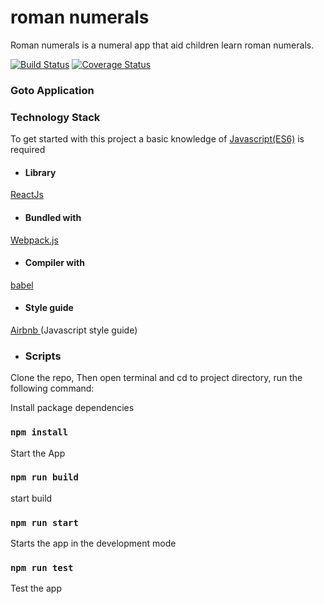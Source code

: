 # roman numerals
Roman numerals is a numeral app that aid children learn roman numerals.

[![Build Status](https://travis-ci.com/Nennyfills/roman_numerals.svg?branch=main)](https://travis-ci.org/Nennyfills/roman-numerals)
[![Coverage Status](https://coveralls.io/repos/github/Nennyfills/roman-numerals/badge.svg?branch=main)](https://coveralls.io/github/Nennyfills/roman-numerals?branch=main)

### Goto Application


### Technology Stack

To get started with this project a basic knowledge of
[Javascript(ES6)](https://es6.io/) is required

- #### __Library__
[ReactJs](https://reactjs.org/)

- #### __Bundled with__
[Webpack.js](https://webpack.js.org)

- #### __Compiler with__
[babel](https://babeljs.io/)

- #### __Style guide__
[Airbnb ](https://github.com/airbnb/javascript)(Javascript style guide)

- ###  Scripts

Clone the repo, Then open terminal and cd to project directory, run the following command: 

Install package dependencies
### `npm install`

Start the App

### `npm run build`
start build

### `npm run start`
Starts the app in the development mode

### `npm run test`
Test the app
